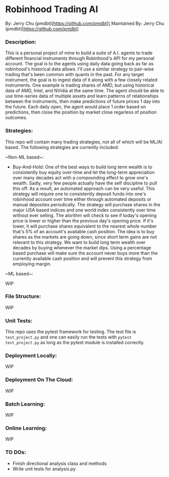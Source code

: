 # Robinhood Trading AI

By: Jerry Chu (pmdbt)[https://github.com/pmdbt]\
Maintained By: Jerry Chu (pmdbt)[https://github.com/pmdbt]

### Description:

This is a personal project of mine to build a suite of A.I. agents to trade different financial instruments through Robinhood's API for my personal account. The goal is to the agents using daily data going back as far as robinhood's historical data allows. I'll use a similar strategy to pair-wise trading that's been common with quants in the past. For any target instrument, the goal is to ingest data of it along with a few closely related instruments. One example is trading shares of AMD, but using historical data of AMD, Intel, and NVidia at the same time. The agent should be able to use time-series data of multiple assets and learn patterns of relationships between the instruments, then make predictions of future prices 1 day into the future. Each daily open, the agent would place 1 order based on predictions, then close the position by market close regarless of position outcomes.


### Strategies:

This repo will contain many trading strategies, not all of which will be
ML/AI based. The following strategies are currently included:

~Non-ML based~:

- Buy-And-Hold: One of the best ways to build long term wealth is to consistently
buy equity over-time and let the long-term appreciation over many decades act
with a compounding effect to grow one's wealth. Sadly, very few people actually
have the self discipline to pull this off. As a result, an automated approach
can be very useful. This strategy will require one to consistently deposit funds
into one's robinhood account over time either through automated deposits or
manual deposites periodically. The strategy will purchase shares in the major
USA based indices and one world index consistently over time without ever selling.
The alorithm will check to see if today's opening price is lower or higher than
the previous day's opening price. If it's lower, it will purchase shares equivalent
to the nearest whole number that's 5% of an account's available cash position. The
idea is to buy shares as the markets are going down, since short term gains are
not relevant to this strategy. We want to build long term wealth over decades
by buying whenever the market dips. Using a percentage based purchase will make
sure the account never buys more than the currently available cash position and
will prevent this strategy from employing margin.

~ML based~:

WIP

### File Structure:
WIP

### Unit Tests:

This repo uses the pytest framework for testing. The test file is `test_project.py`
and one can easily run the tests with `pytest test_project.py` as long as the pytest
module is installed correctly.

### Deployment Locally:
WIP

### Deployment On The Cloud:
WIP

### Batch Learning:
WIP

### Online Learning:
WIP

### TO DOs:

- Finish directional analysis class and methods
- Write unit tests for analysis.py
